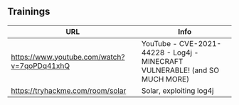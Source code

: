 ## Trainings

| URL | Info |
| --- | --- |
| https://www.youtube.com/watch?v=7qoPDq41xhQ | YouTube - CVE-2021-44228 - Log4j - MINECRAFT VULNERABLE! (and SO MUCH MORE) |
| https://tryhackme.com/room/solar | Solar, exploiting log4j |
